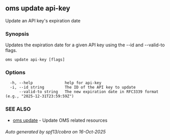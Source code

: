 ## oms update api-key

Update an API key's expiration date

### Synopsis

Updates the expiration date for a given API key using the --id and --valid-to flags.

```
oms update api-key [flags]
```

### Options

```
  -h, --help              help for api-key
  -i, --id string         The ID of the API key to update
      --valid-to string   The new expiration date in RFC3339 format (e.g., "2025-12-31T23:59:59Z")
```

### SEE ALSO

* [oms update](oms_update.md)	 - Update OMS related resources

###### Auto generated by spf13/cobra on 16-Oct-2025
